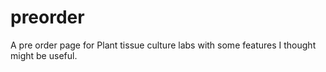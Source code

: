 # preorder
A pre order page for Plant tissue culture labs with some features I thought might be useful.
